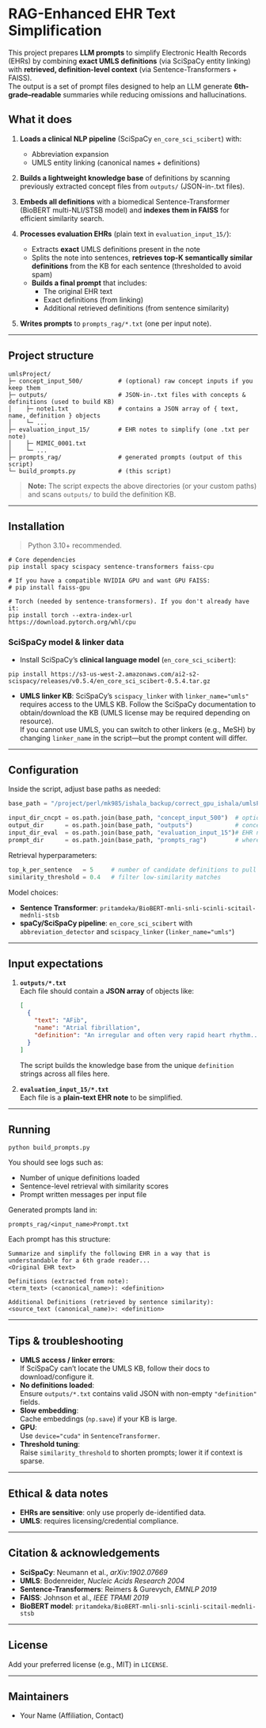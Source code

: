 # RAG-Enhanced EHR Text Simplification

This project prepares **LLM prompts** to simplify Electronic Health Records (EHRs) by combining **exact UMLS definitions** (via SciSpaCy entity linking) with **retrieved, definition-level context** (via Sentence-Transformers + FAISS).  
The output is a set of prompt files designed to help an LLM generate **6th-grade–readable** summaries while reducing omissions and hallucinations.

## What it does

1. **Loads a clinical NLP pipeline** (SciSpaCy `en_core_sci_scibert`) with:
   - Abbreviation expansion
   - UMLS entity linking (canonical names + definitions)

2. **Builds a lightweight knowledge base** of definitions by scanning previously extracted concept files from `outputs/` (JSON-in-.txt files).

3. **Embeds all definitions** with a biomedical Sentence-Transformer (BioBERT multi-NLI/STSB model) and **indexes them in FAISS** for efficient similarity search.

4. **Processes evaluation EHRs** (plain text in `evaluation_input_15/`):
   - Extracts **exact** UMLS definitions present in the note
   - Splits the note into sentences, **retrieves top-K semantically similar definitions** from the KB for each sentence (thresholded to avoid spam)
   - **Builds a final prompt** that includes:
     - The original EHR text
     - Exact definitions (from linking)
     - Additional retrieved definitions (from sentence similarity)

5. **Writes prompts** to `prompts_rag/*.txt` (one per input note).

---

## Project structure

~~~
umlsProject/
├─ concept_input_500/          # (optional) raw concept inputs if you keep them
├─ outputs/                    # JSON-in-.txt files with concepts & definitions (used to build KB)
│    ├─ note1.txt              # contains a JSON array of { text, name, definition } objects
│    └─ ...
├─ evaluation_input_15/        # EHR notes to simplify (one .txt per note)
│    ├─ MIMIC_0001.txt
│    └─ ...
├─ prompts_rag/                # generated prompts (output of this script)
└─ build_prompts.py            # (this script)
~~~

> **Note:** The script expects the above directories (or your custom paths) and scans `outputs/` to build the definition KB.

---

## Installation

> Python 3.10+ recommended.

~~~
# Core dependencies
pip install spacy scispacy sentence-transformers faiss-cpu

# If you have a compatible NVIDIA GPU and want GPU FAISS:
# pip install faiss-gpu

# Torch (needed by sentence-transformers). If you don't already have it:
pip install torch --extra-index-url https://download.pytorch.org/whl/cpu
~~~

### SciSpaCy model & linker data

- Install SciSpaCy’s **clinical language model** (`en_core_sci_scibert`):

~~~
pip install https://s3-us-west-2.amazonaws.com/ai2-s2-scispacy/releases/v0.5.4/en_core_sci_scibert-0.5.4.tar.gz
~~~

- **UMLS linker KB**: SciSpaCy’s `scispacy_linker` with `linker_name="umls"` requires access to the UMLS KB. Follow the SciSpaCy documentation to obtain/download the KB (UMLS license may be required depending on resource).  
  If you cannot use UMLS, you can switch to other linkers (e.g., MeSH) by changing `linker_name` in the script—but the prompt content will differ.

---

## Configuration

Inside the script, adjust base paths as needed:

~~~python
base_path = "/project/perl/mk985/ishala_backup/correct_gpu_ishala/umlsProject"

input_dir_cncpt = os.path.join(base_path, "concept_input_500")  # optional
output_dir      = os.path.join(base_path, "outputs")            # concept+definition JSONs (.txt)
input_dir_eval  = os.path.join(base_path, "evaluation_input_15")# EHR notes (.txt)
prompt_dir      = os.path.join(base_path, "prompts_rag")        # where prompts will be written
~~~

Retrieval hyperparameters:

~~~python
top_k_per_sentence   = 5     # number of candidate definitions to pull per sentence
similarity_threshold = 0.4   # filter low-similarity matches
~~~

Model choices:

- **Sentence Transformer**: `pritamdeka/BioBERT-mnli-snli-scinli-scitail-mednli-stsb`
- **spaCy/SciSpaCy pipeline**: `en_core_sci_scibert` with `abbreviation_detector` and `scispacy_linker` (`linker_name="umls"`)

---

## Input expectations

1. **`outputs/*.txt`**  
   Each file should contain a **JSON array** of objects like:
   ~~~json
   [
     {
       "text": "AFib",
       "name": "Atrial fibrillation",
       "definition": "An irregular and often very rapid heart rhythm..."
     }
   ]
   ~~~
   The script builds the knowledge base from the unique `definition` strings across all files here.

2. **`evaluation_input_15/*.txt`**  
   Each file is a **plain-text EHR note** to be simplified.

---

## Running

~~~
python build_prompts.py
~~~

You should see logs such as:
- Number of unique definitions loaded
- Sentence-level retrieval with similarity scores
- Prompt written messages per input file

Generated prompts land in:

~~~
prompts_rag/<input_name>Prompt.txt
~~~

Each prompt has this structure:

~~~
Summarize and simplify the following EHR in a way that is understandable for a 6th grade reader...
<Original EHR text>

Definitions (extracted from note):
<term_text> (<canonical_name>): <definition>

Additional Definitions (retrieved by sentence similarity):
<source_text (canonical_name)>: <definition>
~~~

---

## Tips & troubleshooting

- **UMLS access / linker errors**:  
  If SciSpaCy can’t locate the UMLS KB, follow their docs to download/configure it.  
- **No definitions loaded**:  
  Ensure `outputs/*.txt` contains valid JSON with non-empty `"definition"` fields.  
- **Slow embedding**:  
  Cache embeddings (`np.save`) if your KB is large.  
- **GPU**:  
  Use `device="cuda"` in `SentenceTransformer`.  
- **Threshold tuning**:  
  Raise `similarity_threshold` to shorten prompts; lower it if context is sparse.

---

## Ethical & data notes

- **EHRs are sensitive**: only use properly de-identified data.  
- **UMLS**: requires licensing/credential compliance.  

---

## Citation & acknowledgements

- **SciSpaCy**: Neumann et al., *arXiv:1902.07669*  
- **UMLS**: Bodenreider, *Nucleic Acids Research 2004*  
- **Sentence-Transformers**: Reimers & Gurevych, *EMNLP 2019*  
- **FAISS**: Johnson et al., *IEEE TPAMI 2019*  
- **BioBERT model**: `pritamdeka/BioBERT-mnli-snli-scinli-scitail-mednli-stsb`

---

## License

Add your preferred license (e.g., MIT) in `LICENSE`.

---

## Maintainers

- Your Name (Affiliation, Contact)
